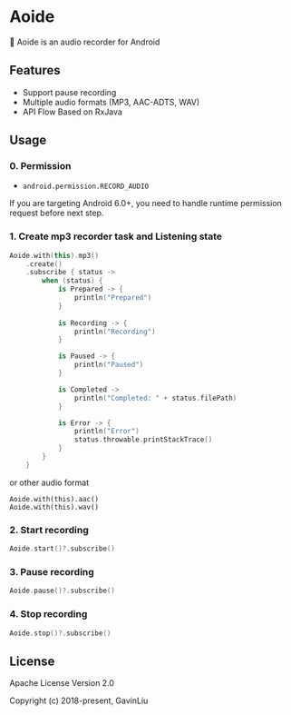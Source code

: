 # Aoide

🎤 Aoide is an audio recorder for Android

## Features

- Support pause recording
- Multiple audio formats (MP3, AAC-ADTS, WAV)
- API Flow Based on RxJava

## Usage

### 0. Permission

- ``android.permission.RECORD_AUDIO``

If you are targeting Android 6.0+, you need to handle runtime permission request before next step.

### 1. Create mp3 recorder task and Listening state

```kotlin
Aoide.with(this).mp3()
    .create()
    .subscribe { status ->
        when (status) {
            is Prepared -> {
                println("Prepared")
            }
            
            is Recording -> {                    
                println("Recording")
            }

            is Paused -> {
                println("Paused")
            }

            is Completed -> 
                println("Completed: " + status.filePath)
            }

            is Error -> {
                println("Error")
                status.throwable.printStackTrace()
            }
        }
    }
```

or other audio format 

```
Aoide.with(this).aac()
Aoide.with(this).wav()
```

### 2. Start recording

```kotlin
Aoide.start()?.subscribe()
```

### 3. Pause recording

```kotlin
Aoide.pause()?.subscribe()
```

### 4. Stop recording

```kotlin
Aoide.stop()?.subscribe()
```

## License

Apache License Version 2.0

Copyright (c) 2018-present, GavinLiu

